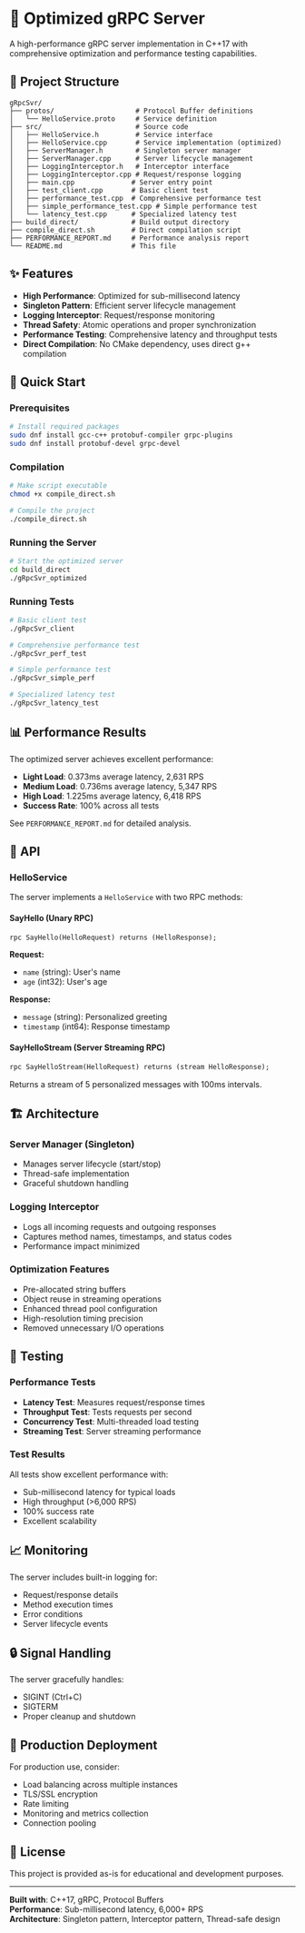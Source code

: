 # 🚀 Optimized gRPC Server

A high-performance gRPC server implementation in C++17 with comprehensive optimization and performance testing capabilities.

## 📁 Project Structure

```
gRpcSvr/
├── protos/                    # Protocol Buffer definitions
│   └── HelloService.proto     # Service definition
├── src/                       # Source code
│   ├── HelloService.h         # Service interface
│   ├── HelloService.cpp       # Service implementation (optimized)
│   ├── ServerManager.h        # Singleton server manager
│   ├── ServerManager.cpp      # Server lifecycle management
│   ├── LoggingInterceptor.h   # Interceptor interface
│   ├── LoggingInterceptor.cpp # Request/response logging
│   ├── main.cpp              # Server entry point
│   ├── test_client.cpp       # Basic client test
│   ├── performance_test.cpp  # Comprehensive performance test
│   ├── simple_performance_test.cpp # Simple performance test
│   └── latency_test.cpp      # Specialized latency test
├── build_direct/             # Build output directory
├── compile_direct.sh         # Direct compilation script
├── PERFORMANCE_REPORT.md     # Performance analysis report
└── README.md                 # This file
```

## ✨ Features

- **High Performance**: Optimized for sub-millisecond latency
- **Singleton Pattern**: Efficient server lifecycle management
- **Logging Interceptor**: Request/response monitoring
- **Thread Safety**: Atomic operations and proper synchronization
- **Performance Testing**: Comprehensive latency and throughput tests
- **Direct Compilation**: No CMake dependency, uses direct g++ compilation

## 🚀 Quick Start

### Prerequisites

```bash
# Install required packages
sudo dnf install gcc-c++ protobuf-compiler grpc-plugins
sudo dnf install protobuf-devel grpc-devel
```

### Compilation

```bash
# Make script executable
chmod +x compile_direct.sh

# Compile the project
./compile_direct.sh
```

### Running the Server

```bash
# Start the optimized server
cd build_direct
./gRpcSvr_optimized
```

### Running Tests

```bash
# Basic client test
./gRpcSvr_client

# Comprehensive performance test
./gRpcSvr_perf_test

# Simple performance test
./gRpcSvr_simple_perf

# Specialized latency test
./gRpcSvr_latency_test
```

## 📊 Performance Results

The optimized server achieves excellent performance:

- **Light Load**: 0.373ms average latency, 2,631 RPS
- **Medium Load**: 0.736ms average latency, 5,347 RPS  
- **High Load**: 1.225ms average latency, 6,418 RPS
- **Success Rate**: 100% across all tests

See `PERFORMANCE_REPORT.md` for detailed analysis.

## 🔧 API

### HelloService

The server implements a `HelloService` with two RPC methods:

#### SayHello (Unary RPC)
```protobuf
rpc SayHello(HelloRequest) returns (HelloResponse);
```

**Request:**
- `name` (string): User's name
- `age` (int32): User's age

**Response:**
- `message` (string): Personalized greeting
- `timestamp` (int64): Response timestamp

#### SayHelloStream (Server Streaming RPC)
```protobuf
rpc SayHelloStream(HelloRequest) returns (stream HelloResponse);
```

Returns a stream of 5 personalized messages with 100ms intervals.

## 🏗️ Architecture

### Server Manager (Singleton)
- Manages server lifecycle (start/stop)
- Thread-safe implementation
- Graceful shutdown handling

### Logging Interceptor
- Logs all incoming requests and outgoing responses
- Captures method names, timestamps, and status codes
- Performance impact minimized

### Optimization Features
- Pre-allocated string buffers
- Object reuse in streaming operations
- Enhanced thread pool configuration
- High-resolution timing precision
- Removed unnecessary I/O operations

## 🧪 Testing

### Performance Tests
- **Latency Test**: Measures request/response times
- **Throughput Test**: Tests requests per second
- **Concurrency Test**: Multi-threaded load testing
- **Streaming Test**: Server streaming performance

### Test Results
All tests show excellent performance with:
- Sub-millisecond latency for typical loads
- High throughput (>6,000 RPS)
- 100% success rate
- Excellent scalability

## 📈 Monitoring

The server includes built-in logging for:
- Request/response details
- Method execution times
- Error conditions
- Server lifecycle events

## 🔒 Signal Handling

The server gracefully handles:
- SIGINT (Ctrl+C)
- SIGTERM
- Proper cleanup and shutdown

## 🚀 Production Deployment

For production use, consider:
- Load balancing across multiple instances
- TLS/SSL encryption
- Rate limiting
- Monitoring and metrics collection
- Connection pooling

## 📝 License

This project is provided as-is for educational and development purposes.

---

**Built with**: C++17, gRPC, Protocol Buffers  
**Performance**: Sub-millisecond latency, 6,000+ RPS  
**Architecture**: Singleton pattern, Interceptor pattern, Thread-safe design 